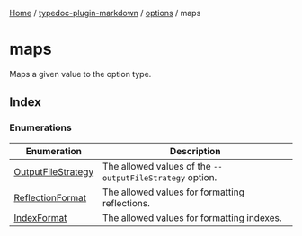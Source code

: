 [Home](../../../../README.md) / [typedoc-plugin-markdown](../../../README.md) / [options](../../README.md) / maps

# maps

Maps a given value to the option type.

## Index

### Enumerations

| Enumeration                                              | Description                                              |
| -------------------------------------------------------- | -------------------------------------------------------- |
| [OutputFileStrategy](enumerations/OutputFileStrategy.md) | The allowed values of the `--outputFileStrategy` option. |
| [ReflectionFormat](enumerations/ReflectionFormat.md)     | The allowed values for formatting reflections.           |
| [IndexFormat](enumerations/IndexFormat.md)               | The allowed values for formatting indexes.               |

